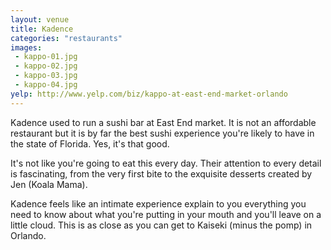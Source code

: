 ```yaml
---
layout: venue
title: Kadence
categories: "restaurants"
images:
 - kappo-01.jpg
 - kappo-02.jpg
 - kappo-03.jpg
 - kappo-04.jpg
yelp: http://www.yelp.com/biz/kappo-at-east-end-market-orlando
---
```


Kadence used to run a sushi bar at East End market. It is not an affordable
restaurant but it is by far the best sushi experience you're likely to have in
the state of Florida. Yes, it's that good.

It's not like you're going to eat this every day. Their attention to
every detail is fascinating, from the very first bite to the exquisite desserts
created by Jen (Koala Mama).

Kadence feels like an intimate experience  explain to you everything you need to know about what you're
putting in your mouth and you'll leave on a little cloud. This is as
close as you can get to Kaiseki (minus the pomp) in Orlando.

